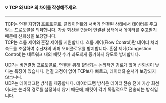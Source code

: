 #### 💡 TCP 와 UDP 의 차이를 작성해주세요.
---
TCP는 연결 지향형 프로토콜로, 클라이언트와 서버가 연결된 상태에서 데이터를 주고 받는 프로토콜을 의미합니다. 가상 회선을 만들어 연결된 상태에서 데이터를 주고받기 때문에 신뢰성을 보장합니다.  
TCP는 흐름 제어와 혼잡 제어를 지원합니다. 흐름 제어(Flow Control)란 데이터 처리 속도를 조절하여 수신자의 버퍼 오버플로우를 방지합니다. 혼잡 제어(Congestion Control)는 네트워크 내의 패킷 수가 과도하게 증가하지 않도록 방지합니다.  
  
UDP는 비연결형 프로토콜로, 연결을 위해 할당되는 논리적인 경로가 없어 신뢰성이 낮다는 특징이 있습니다. 연결 과정이 없어 TCP보다 빠르고, 데이터의 순서가 보장되지 않습니다.  
UDP는 데이터그램 방식을 제공합니다. 데이터그램 방식은 데이터 전송 전에 가상 회선이라는 논리적 경로를 설정하지 않기 때문에, 패킷이 각기 독립적으로 전송되는 방식입니다.
